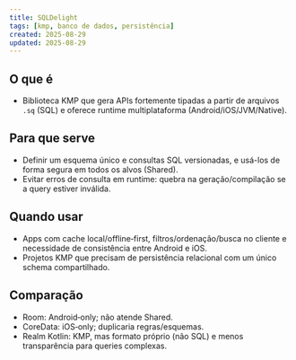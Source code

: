 ```yaml
---
title: SQLDelight
tags: [kmp, banco de dados, persistência]
created: 2025-08-29
updated: 2025-08-29
---
```


## O que é
- Biblioteca KMP que gera APIs fortemente tipadas a partir de arquivos `.sq` (SQL) e oferece runtime multiplataforma (Android/iOS/JVM/Native).

## Para que serve
- Definir um esquema único e consultas SQL versionadas, e usá-los de forma segura em todos os alvos (Shared).
- Evitar erros de consulta em runtime: quebra na geração/compilação se a query estiver inválida.

## Quando usar
- Apps com cache local/offline‑first, filtros/ordenação/busca no cliente e necessidade de consistência entre Android e iOS.
- Projetos KMP que precisam de persistência relacional com um único schema compartilhado.

## Comparação
- Room: Android‑only; não atende Shared.
- CoreData: iOS‑only; duplicaria regras/esquemas.
- Realm Kotlin: KMP, mas formato próprio (não SQL) e menos transparência para queries complexas.
